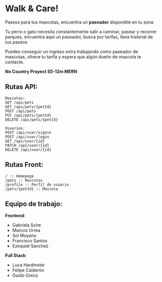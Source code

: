 ﻿# Walk & Care!

Paseos para tus mascotas, encuentra un **paseador** disponible en tu zona

Tu perro o gato necesita constantemente salir a caminar, pasear y recorrer parques, encuentra aquí un paseador, busca por tarifas, lleva historial de tus paseos

Puedes conseguir un ingreso extra trabajando como paseador de mascotas, ofrece tu tarifa y espera que algún dueño de mascota te contacte.

**No Country Proyect S5-12m MERN**

## Rutas API:

    Mascotas:
    GET /api/pets 
    GET /api/pets/{petId}
    POST /api/pets
    PUT /api/pets/{petId}
    DELETE /api/pets/{petId}
    
    Usuarios:
    POST /api/user/signin
    POST /api/user/login
    GET /api/user/{id}
    PATCH /api/user/{id}
    DELETE /api/user/{id}    

## Rutas Front:

    / :: Homepage
    /pets :: Mascotas
    /profile :: Perfil de usuario
    /pets/{petId} :: Mascota

## Equipo de trabajo:

**Frontend**:

 - Gabriela Scire
 - Marcos Urrea
 - Sol Moyano
 - Francisco Santos
 - Ezequiel Sanchez


**Full Stack**:
 - Luca Hardmeier
 - Felipe Calderón
 - Guido Greco



